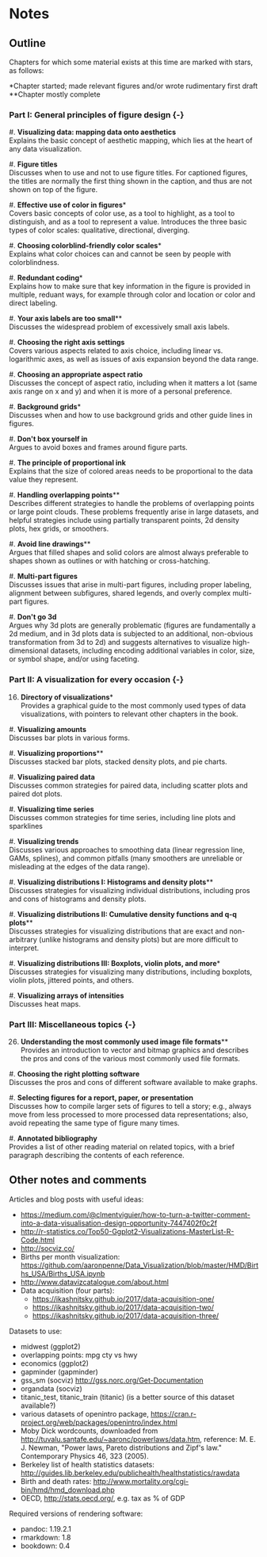 # Notes

## Outline

Chapters for which some material exists at this time are marked with stars, as follows:

\*Chapter started; made relevant figures and/or wrote rudimentary first draft  
\*\*Chapter mostly complete

### Part I: General principles of figure design {-}

#. **Visualizing data: mapping data onto aesthetics**  
  Explains the basic concept of aesthetic mapping, which lies at the heart of any data visualization.
  
#. **Figure titles**  
  Discusses when to use and not to use figure titles. For captioned figures, the titles are normally the first thing shown in the caption, and thus are not shown on top of the figure. 

#. **Effective use of color in figures**\*  
  Covers basic concepts of color use, as a tool to highlight, as a tool to distinguish, and as a tool to represent a value.   Introduces the three basic types of color scales: qualitative, directional, diverging.

#. **Choosing colorblind-friendly color scales**\*  
  Explains what color choices can and cannot be seen by people with colorblindness.

#. **Redundant coding**\*  
  Explains how to make sure that key information in the figure is provided in multiple, reduant ways, for example through color and location or color and direct labeling.

#. **Your axis labels are too small**\*\*  
  Discusses the widespread problem of excessively small axis labels.
  
#. **Choosing the right axis settings**  
  Covers various aspects related to axis choice, including linear vs. logarithmic axes, as well as issues of axis expansion beyond the data range.

#. **Choosing an appropriate aspect ratio**  
  Discusses the concept of aspect ratio, including when it matters a lot (same axis range on x and y) and when it is more of a personal preference.

#. **Background grids**\*  
  Discusses when and how to use background grids and other guide lines in figures.

#. **Don't box yourself in**  
  Argues to avoid boxes and frames around figure parts.
  
#. **The principle of proportional ink**  
  Explains that the size of colored areas needs to be proportional to the data value they represent.

#. **Handling overlapping points**\*\*  
  Describes different strategies to handle the problems of overlapping points or large point clouds. These problems frequently arise in large datasets, and helpful strategies include using partially transparent points, 2d density plots, hex grids, or smoothers.
  
#. **Avoid line drawings**\*\*  
  Argues that filled shapes and solid colors are almost always preferable to shapes shown as outlines or with hatching or cross-hatching.
  
#. **Multi-part figures**  
  Discusses issues that arise in multi-part figures, including proper labeling, alignment between subfigures, shared legends, and overly complex multi-part figures. 
  
#. **Don't go 3d**  
  Argues why 3d plots are generally problematic (figures are fundamentally a 2d medium, and in 3d plots data is subjected to an additional, non-obvious transformation from 3d to 2d) and suggests alternatives to visualize high-dimensional datasets, including encoding additional variables in color, size, or symbol shape, and/or using faceting.
 
### Part II: A visualization for every occasion  {-}

16. **Directory of visualizations**\*  
  Provides a graphical guide to the most commonly used types of data visualizations, with pointers to relevant other chapters in the book.

#. **Visualizing amounts**  
  Discusses bar plots in various forms.

#. **Visualizing proportions**\*\*  
  Discusses stacked bar plots, stacked density plots, and pie charts.

#. **Visualizing paired data**  
  Discusses common strategies for paired data, including scatter plots and paired dot plots.

#. **Visualizing time series**  
  Discusses common strategies for time series, including line plots and sparklines

#. **Visualizing trends**  
  Discusses various approaches to smoothing data (linear regression line, GAMs, splines), and common pitfalls (many smoothers are unreliable or misleading at the edges of the data range).

#. **Visualizing distributions I: Histograms and density plots**\*\*  
  Discusses strategies for visualizing individual distributions, including pros and cons of histograms and density plots.

#. **Visualizing distributions II: Cumulative density functions and q-q plots**\*\*  
  Discusses strategies for visualizing distributions that are exact and non-arbitrary (unlike histograms and density plots) but are more difficult to interpret.

#. **Visualizing distributions III: Boxplots, violin plots, and more**\*  
  Discusses strategies for visualizing many distributions, including boxplots, violin plots, jittered points, and others.

#. **Visualizing arrays of intensities**  
  Discusses heat maps.
  

### Part III: Miscellaneous topics {-}

26. **Understanding the most commonly used image file formats**\*\*  
  Provides an introduction to vector and bitmap graphics and describes the pros and cons of the various most commonly used file formats.

#. **Choosing the right plotting software**  
  Discusses the pros and cons of different software available to make graphs.
  
#. **Selecting figures for a report, paper, or presentation**  
  Discusses how to compile larger sets of figures to tell a story; e.g., always move from less processed to more processed data representations; also, avoid repeating the same type of figure many times.
  
#. **Annotated bibliography**  
  Provides a list of other reading material on related topics, with a brief paragraph describing the contents of each reference.
  
  
  
## Other notes and comments

Articles and blog posts with useful ideas:

- https://medium.com/@clmentviguier/how-to-turn-a-twitter-comment-into-a-data-visualisation-design-opportunity-7447402f0c2f
- http://r-statistics.co/Top50-Ggplot2-Visualizations-MasterList-R-Code.html
- http://socviz.co/
- Births per month visualization: https://github.com/aaronpenne/Data_Visualization/blob/master/HMD/Births_USA/Births_USA.ipynb
- http://www.datavizcatalogue.com/about.html
- Data acquisition (four parts):
  * https://ikashnitsky.github.io/2017/data-acquisition-one/
  * https://ikashnitsky.github.io/2017/data-acquisition-two/
  * https://ikashnitsky.github.io/2017/data-acquisition-three/


Datasets to use:

- midwest (ggplot2)
- overlapping points: mpg cty vs hwy
- economics (ggplot2)
- gapminder (gapminder)
- gss_sm (socviz) http://gss.norc.org/Get-Documentation
- organdata (socviz)
- titanic_test, titanic_train (titanic) (is a better source of this dataset available?)
- various datasets of openintro package, https://cran.r-project.org/web/packages/openintro/index.html
- Moby Dick wordcounts, downloaded from http://tuvalu.santafe.edu/~aaronc/powerlaws/data.htm, reference: M. E. J. Newman, "Power laws, Pareto distributions and Zipf's law." Contemporary Physics 46, 323 (2005).
- Berkeley list of health statistics datasets: http://guides.lib.berkeley.edu/publichealth/healthstatistics/rawdata
- Birth and death rates: http://www.mortality.org/cgi-bin/hmd/hmd_download.php
- OECD, http://stats.oecd.org/, e.g. tax as % of GDP

Required versions of rendering software:

- pandoc: 1.19.2.1
- rmarkdown: 1.8
- bookdown: 0.4
